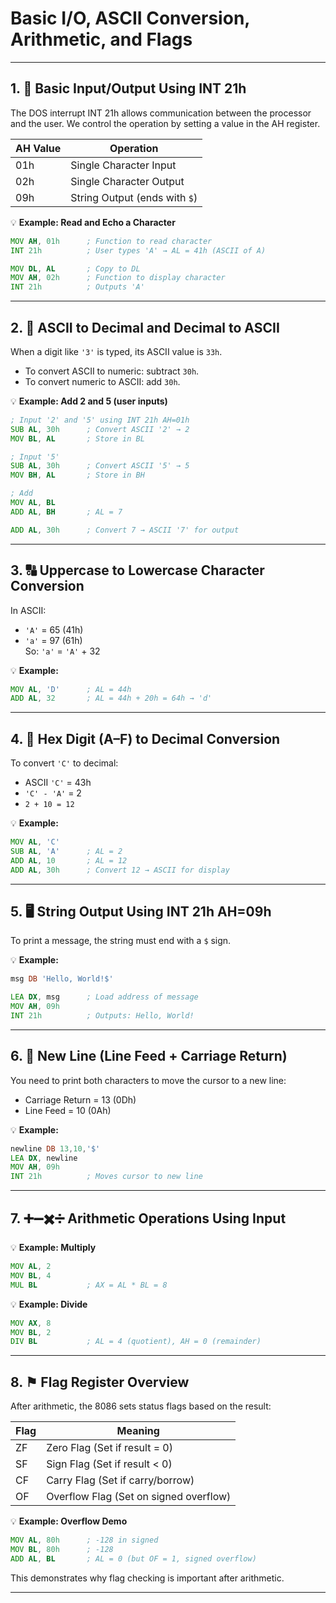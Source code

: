 
# Basic I/O, ASCII Conversion, Arithmetic, and Flags

---

## 1. 🔡 Basic Input/Output Using INT 21h

The DOS interrupt INT 21h allows communication between the processor and the user. We control the operation by setting a value in the AH register.

| AH Value | Operation               |
|----------|-------------------------|
| 01h      | Single Character Input  |
| 02h      | Single Character Output |
| 09h      | String Output (ends with `$`) |

💡 **Example: Read and Echo a Character**
```asm
MOV AH, 01h      ; Function to read character
INT 21h          ; User types 'A' → AL = 41h (ASCII of A)

MOV DL, AL       ; Copy to DL
MOV AH, 02h      ; Function to display character
INT 21h          ; Outputs 'A'
```

---

## 2. 🔢 ASCII to Decimal and Decimal to ASCII

When a digit like `'3'` is typed, its ASCII value is `33h`.

- To convert ASCII to numeric: subtract `30h`.
- To convert numeric to ASCII: add `30h`.

💡 **Example: Add 2 and 5 (user inputs)**
```asm
; Input '2' and '5' using INT 21h AH=01h
SUB AL, 30h      ; Convert ASCII '2' → 2
MOV BL, AL       ; Store in BL

; Input '5'
SUB AL, 30h      ; Convert ASCII '5' → 5
MOV BH, AL       ; Store in BH

; Add
MOV AL, BL
ADD AL, BH       ; AL = 7

ADD AL, 30h      ; Convert 7 → ASCII '7' for output
```

---

## 3. 🔠 Uppercase to Lowercase Character Conversion

In ASCII:  
- `'A'` = 65 (41h)  
- `'a'` = 97 (61h)  
So: `'a'` = `'A'` + 32

💡 **Example:**
```asm
MOV AL, 'D'      ; AL = 44h
ADD AL, 32       ; AL = 44h + 20h = 64h → 'd'
```

---

## 4. 🧮 Hex Digit (A–F) to Decimal Conversion

To convert `'C'` to decimal:  
- ASCII `'C'` = 43h  
- `'C' - 'A'` = 2  
- `2 + 10 = 12`

💡 **Example:**
```asm
MOV AL, 'C'
SUB AL, 'A'      ; AL = 2
ADD AL, 10       ; AL = 12
ADD AL, 30h      ; Convert 12 → ASCII for display
```

---

## 5. 🖥️ String Output Using INT 21h AH=09h

To print a message, the string must end with a `$` sign.

💡 **Example:**
```asm
msg DB 'Hello, World!$'

LEA DX, msg      ; Load address of message
MOV AH, 09h
INT 21h          ; Outputs: Hello, World!
```

---

## 6. 🔁 New Line (Line Feed + Carriage Return)

You need to print both characters to move the cursor to a new line:  
- Carriage Return = 13 (0Dh)  
- Line Feed = 10 (0Ah)

💡 **Example:**
```asm
newline DB 13,10,'$'
LEA DX, newline
MOV AH, 09h
INT 21h          ; Moves cursor to new line
```

---

## 7. ➕➖✖️➗ Arithmetic Operations Using Input

💡 **Example: Multiply**
```asm
MOV AL, 2
MOV BL, 4
MUL BL           ; AX = AL * BL = 8
```

💡 **Example: Divide**
```asm
MOV AX, 8
MOV BL, 2
DIV BL           ; AL = 4 (quotient), AH = 0 (remainder)
```

---

## 8. ⚑ Flag Register Overview

After arithmetic, the 8086 sets status flags based on the result:

| Flag | Meaning                          |
|------|----------------------------------|
| ZF   | Zero Flag (Set if result = 0)    |
| SF   | Sign Flag (Set if result < 0)    |
| CF   | Carry Flag (Set if carry/borrow) |
| OF   | Overflow Flag (Set on signed overflow) |

💡 **Example: Overflow Demo**
```asm
MOV AL, 80h      ; -128 in signed
MOV BL, 80h      ; -128
ADD AL, BL       ; AL = 0 (but OF = 1, signed overflow)
```
This demonstrates why flag checking is important after arithmetic.

---
